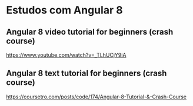 # Estudos com Angular 8

## Angular 8 video tutorial for beginners (crash course)
https://www.youtube.com/watch?v=_TLhUCjY9iA

## Angular 8 text tutorial for beginners (crash course) 
https://coursetro.com/posts/code/174/Angular-8-Tutorial-&-Crash-Course
